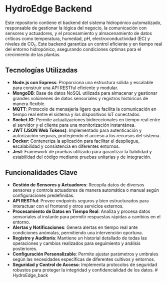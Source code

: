 # HydroEdge Backend

Este repositorio contiene el backend del sistema hidropónico automatizado, responsable de gestionar la lógica del negocio, la comunicación con sensores y actuadores, y el procesamiento y almacenamiento de datos críticos como temperatura, humedad, pH, electroconductividad (EC) y niveles de CO₂. Este backend garantiza un control eficiente y en tiempo real del entorno hidropónico, asegurando condiciones óptimas para el crecimiento de las plantas.

## Tecnologías Utilizadas

- **Node.js con Express**: Proporciona una estructura sólida y escalable para construir una API RESTful eficiente y modular.
- **MongoDB**: Base de datos NoSQL utilizada para almacenar y gestionar grandes volúmenes de datos sensoriales y registros históricos de manera flexible.
- **MQTT**: Protocolo de mensajería ligero que facilita la comunicación en tiempo real entre el sistema y los dispositivos IoT conectados.
- **Socket.IO**: Permite actualizaciones bidireccionales en tiempo real entre el servidor y el cliente para una monitorización instantánea.
- **JWT (JSON Web Tokens)**: Implementado para autenticación y autorización seguras, protegiendo el acceso a los recursos del sistema.
- **Docker**: Conteneriza la aplicación para facilitar el despliegue, escalabilidad y consistencia en diferentes entornos.
- **Jest**: Framework de pruebas utilizado para garantizar la fiabilidad y estabilidad del código mediante pruebas unitarias y de integración.

## Funcionalidades Clave

- **Gestión de Sensores y Actuadores**: Recopila datos de diversos sensores y controla actuadores de manera automática o manual según configuraciones predefinidas.
- **API RESTful**: Provee endpoints seguros y bien estructurados para interactuar con el frontend y otros servicios externos.
- **Procesamiento de Datos en Tiempo Real**: Analiza y procesa datos sensoriales al instante para permitir respuestas rápidas a cambios en el entorno.
- **Alertas y Notificaciones**: Genera alertas en tiempo real ante condiciones anómalas, permitiendo una intervención oportuna.
- **Registro y Auditoría**: Mantiene un historial detallado de todas las operaciones y cambios realizados para seguimiento y análisis posteriores.
- **Configuración Personalizable**: Permite ajustar parámetros y umbrales según las necesidades específicas de diferentes cultivos y entornos.
- **Seguridad y Control de Acceso**: Implementa protocolos de seguridad robustos para proteger la integridad y confidencialidad de los datos.
#   H y d r o E d g e _ b a c k  
 